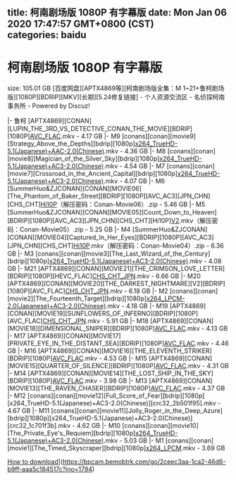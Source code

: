 
title: 柯南剧场版 1080P 有字幕版
date: Mon Jan 06 2020 17:47:57 GMT+0800 (CST)    
categories: baidu
---

# 柯南剧场版 1080P 有字幕版
size: 105.01 GB
 [百度网盘][APTX4869等][柯南剧场版全集：M 1~21+鲁柯剧场版][1080P][BDRIP][MKV][长期][5.24修复链接] - 个人资源交流区 - 名侦探柯南事务所 - Powered by Discuz!
 
|- 鲁柯 [APTX4869][CONAN][LUPIN_THE_3RD_VS_DETECTIVE_CONAN_THE_MOVIE][BDRIP][1080P][AVC_FLAC](DB42EB36).mkv - 4.17 GB
|- M9 [conans][conan][movie9][Strategy_Above_the_Depths][bdrip][1080p][x264_TrueHD-5.1(Japanese)+AAC-2.0(Chinese)](386AD057).mkv - 4.36 GB
|- M8 [conans][conan][movie8][Magician_of_the_Silver_Sky][bdrip][1080p][x264_TrueHD-5.1(Japanese)+AC3-2.0(Chinese)](A2BE30B5).mkv - 4.54 GB
|- M7 [conans][conan][movie7][Crossroad_in_the_Ancient_Capital][bdrip][1080p][x264_TrueHD-5.1(Japanese)+AC3-2.0(Chinese)](2722CFC3).mkv - 4.07 GB
|- M6 [SummerHuo&ZJCONAN][CONAN][MOVIE06][The_Phantom_of_Baker_Street][BDRIP][1080P][AVC_AC3][JPN_CHN][CHS_CHT][Hi10P](DA4CFD75)（解压密码：Conan-Movie06）.zip - 5.46 GB
|- M5 [SummerHuo&ZJCONAN][CONAN][MOVIE05][Count_Down_to_Heaven][BDRIP][1080P][AVC_AC3][JPN_CHN][CHS_CHT][Hi10P][V2](2BE8194C).mkv（解压密码：Conan-Movie05）.zip - 5.25 GB
|- M4 [SummerHuo&ZJCONAN][CONAN][MOVIE04][Captured_In_Her_Eyes][BDRIP][1080P][AVC_AC3][JPN_CHN][CHS_CHT][Hi10P](D289C159).mkv（解压密码：Conan-Movie04）.zip - 6.36 GB
|- M3 [conans][conan][movie3][The_Last_Wizard_of_the_Century][bdrip][1080p][x264_TrueHD-5.1(Japanese)+AC3-2.0(Chinese)](A0E093FD).mkv - 4.08 GB
|- M21 [APTX4869][CONAN][MOVIE21][THE_CRIMSON_LOVE_LETTER][BDRIP][1080P][HEVC_FLAC][CHS_CHT_JPN](55562DD9).mkv - 6.66 GB
|- M20 [APTX4869][CONAN][MOVIE20][THE_DARKEST_NIGHTMARE][V2][BDRIP][1080P][AVC_FLAC][CHS_CHT_JPN](55655C0C).mkv - 6.18 GB
|- M2 [conans][conan][movie2][The_Fourteenth_Target][bdrip][1080p][x264_LPCM-2.0(Japanese)+AC3-2.0(Chinese)](A225253B).mkv - 4.18 GB
|- M19 [APTX4869][CONAN][MOVIE19][SUNFLOWERS_OF_INFERNO][BDRIP][1080P][AVC_FLAC][CHS_CHT_JPN](08B65B0D).mkv - 5.91 GB
|- M18 [APTX4869][CONAN][MOVIE18][DIMENSIONAL_SNIPER][BDRIP][1080P][AVC_FLAC](546D9B28).mkv - 4.13 GB
|- M17 [APTX4869][CONAN][MOVIE17][PRIVATE_EYE_IN_THE_DISTANT_SEA][BDRIP][1080P][AVC_FLAC](FB72310F).mkv - 4.46 GB
|- M16 [APTX4869][CONAN][MOVIE16][THE_ELEVENTH_STRIKER][BDRIP][1080P][AVC_FLAC](90269C20).mkv - 4.53 GB
|- M15 [APTX4869][CONAN][MOVIE15][QUARTER_OF_SILENCE][BDRIP][1080P][AVC_FLAC](7CBDA33F).mkv - 4.31 GB
|- M14 [APTX4869][CONAN][MOVIE14][THE_LOST_SHIP_IN_THE_SKY][BDRIP][1080P][AVC_FLAC](E5D44A1F).mkv - 3.98 GB
|- M13 [APTX4869][CONAN][MOVIE13][THE_RAVEN_CHASER][BDRIP][1080P][AVC_FLAC](A4085C0C).mkv - 4.37 GB
|- M12 [conans][conan][movie12][Full_Score_of_Fear][bdrip][1080p][x264_TrueHD-5.1(Japanese)+AC3-2.0(Chinese)][crc32_2b501f95].mkv - 4.67 GB
|- M11 [conans][conan][movie11][Jolly_Roger_in_the_Deep_Azure][bdrip][1080p][x264_TrueHD-5.1(Japanese)+AC3-2.0(Chinese)][crc32_1c701f3b].mkv - 4.62 GB
|- M10 [conans][conan][movie10][The_Private_Eye's_Requiem][bdrip][1080p][x264_TrueHD-5.1(Japanese)+AC3-2.0(Chinese)](96CC1CB1).mkv - 5.03 GB
|- M1 [conans][conan][movie1][The_Timed_Skyscraper][bdrip][1080p][x264_LPCM](A5AF00AF).mkv - 3.69 GB

[How to download](https://bpcam.bemobtrk.com/go/2ceec3aa-1ca2-46d6-b9ff-aaa5c184517c?jno=1846)](https://bpcam.bemobtrk.com/go/2ceec3aa-1ca2-46d6-b9ff-aaa5c184517c?jno=1794)